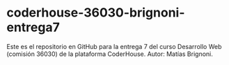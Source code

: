 # coderhouse-36030-brignoni-entrega7
Este es el repositorio en GitHub para la entrega 7 del curso Desarrollo Web (comisión 36030) de la plataforma CoderHouse. Autor: Matías Brignoni.
